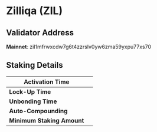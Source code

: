 # Zilliqa (ZIL)

## **Validator Address**

**Mainnet**: zil1mfrwxcdw7g6t4zzrslv0yw6zma59yxpu77xs70

## Staking Details

| **Activation Time**        |   |
| -------------------------- | - |
| **Lock-Up Time**           |   |
| **Unbonding Time**         |   |
| **Auto-Compounding**       |   |
| **Minimum Staking Amount** |   |

